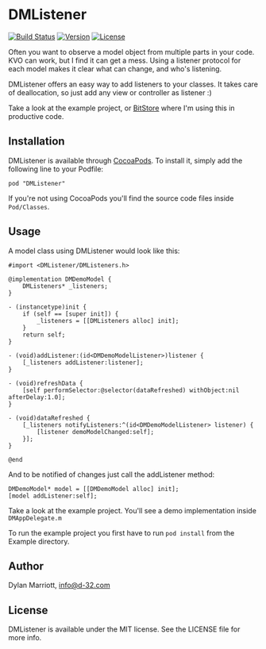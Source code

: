 # DMListener

[![Build Status](https://travis-ci.org/D-32/DMListener.svg)](https://travis-ci.org/D-32/DMListener)
[![Version](https://img.shields.io/cocoapods/v/DMListener.svg?style=flat)](http://cocoadocs.org/docsets/DMListener)
[![License](https://img.shields.io/cocoapods/l/DMListener.svg?style=flat)](http://cocoadocs.org/docsets/DMListener)

Often you want to observe a model object from multiple parts in your code. KVO can work, but I find it can get a mess. Using a listener protocol for each model makes it clear what can change, and who's listening.

DMListener offers an easy way to add listeners to your classes. It takes care of deallocation, so just add any view or controller as listener :)

Take a look at the example project, or [BitStore](https://github.com/BitStore/BitStore-iOS) where I'm using this in productive code.

## Installation

DMListener is available through [CocoaPods](http://cocoapods.org). To install
it, simply add the following line to your Podfile:

    pod "DMListener"

If you're not using CocoaPods you'll find the source code files inside `Pod/Classes`. 

## Usage

A model class using DMListener would look like this:

	#import <DMListener/DMListeners.h>
	
	@implementation DMDemoModel {
	    DMListeners* _listeners;
	}
	
	- (instancetype)init {
	    if (self == [super init]) {
	        _listeners = [[DMListeners alloc] init];
	    }
	    return self;
	}
	
	- (void)addListener:(id<DMDemoModelListener>)listener {
	    [_listeners addListener:listener];
	}
	
	- (void)refreshData {
	    [self performSelector:@selector(dataRefreshed) withObject:nil afterDelay:1.0];
	}
	
	- (void)dataRefreshed {
	    [_listeners notifyListeners:^(id<DMDemoModelListener> listener) {
	        [listener demoModelChanged:self];
	    }];
	}
	
	@end

And to be notified of changes just call the addListener method:

	DMDemoModel* model = [[DMDemoModel alloc] init];
	[model addListener:self];

Take a look at the example project. You'll see a demo implementation inside `DMAppDelegate.m`

To run the example project you first have to run `pod install` from the Example directory.

## Author

Dylan Marriott, info@d-32.com

## License

DMListener is available under the MIT license. See the LICENSE file for more info.

